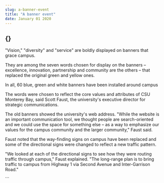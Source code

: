 ```yaml
---
slug: a-banner-event
title: "A banner event"
date: January 01 2020
---
```


 
<h2>{}</h2>
<p>
  "Vision," "diversity" and "service" are boldly displayed on banners that grace
  campus.
</p>
<p>
  They are among the seven words chosen for display on the banners – excellence,
  innovation, partnership and community are the others – that replaced the
  original green and yellow ones.
</p>
<p>
  In all, 60 blue, green and white banners have been installed around campus
</p>
<p>
  The words were chosen to reflect the core values and attributes of CSU
  Monterey Bay, said Scott Faust, the university's executive director for
  strategic communications.
</p>
<p>
  The old banners showed the university's web address. "While the website is an
  important communication tool, we thought people are search-oriented and we
  could use the space for something else – as a way to emphasize our values for
  the campus community and the larger community," Faust said.
</p>
<p>
  Faust noted that the way-finding signs on campus have been replaced and some
  of the directional signs were changed to reflect a new traffic pattern.
</p>
<p>
  "We looked at each of the directional signs to see how they were routing
  traffic through campus," Faust explained. "The long-range plan is to bring
  traffic to campus from Highway 1 via Second Avenue and Inter-Garrison Road."
</p>
```
